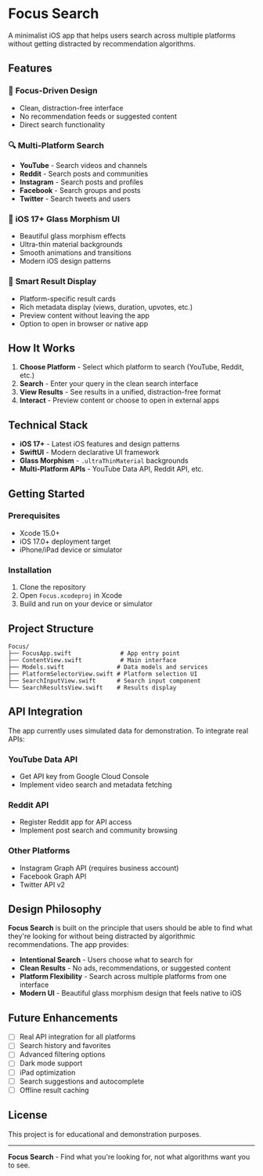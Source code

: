 # Focus Search

A minimalist iOS app that helps users search across multiple platforms without getting distracted by recommendation algorithms.

## Features

### 🎯 **Focus-Driven Design**
- Clean, distraction-free interface
- No recommendation feeds or suggested content
- Direct search functionality

### 🔍 **Multi-Platform Search**
- **YouTube** - Search videos and channels
- **Reddit** - Search posts and communities  
- **Instagram** - Search posts and profiles
- **Facebook** - Search groups and posts
- **Twitter** - Search tweets and users

### 🎨 **iOS 17+ Glass Morphism UI**
- Beautiful glass morphism effects
- Ultra-thin material backgrounds
- Smooth animations and transitions
- Modern iOS design patterns

### 📱 **Smart Result Display**
- Platform-specific result cards
- Rich metadata display (views, duration, upvotes, etc.)
- Preview content without leaving the app
- Option to open in browser or native app

## How It Works

1. **Choose Platform** - Select which platform to search (YouTube, Reddit, etc.)
2. **Search** - Enter your query in the clean search interface
3. **View Results** - See results in a unified, distraction-free format
4. **Interact** - Preview content or choose to open in external apps

## Technical Stack

- **iOS 17+** - Latest iOS features and design patterns
- **SwiftUI** - Modern declarative UI framework
- **Glass Morphism** - `.ultraThinMaterial` backgrounds
- **Multi-Platform APIs** - YouTube Data API, Reddit API, etc.

## Getting Started

### Prerequisites
- Xcode 15.0+
- iOS 17.0+ deployment target
- iPhone/iPad device or simulator

### Installation
1. Clone the repository
2. Open `Focus.xcodeproj` in Xcode
3. Build and run on your device or simulator

## Project Structure

```
Focus/
├── FocusApp.swift              # App entry point
├── ContentView.swift           # Main interface
├── Models.swift               # Data models and services
├── PlatformSelectorView.swift # Platform selection UI
├── SearchInputView.swift      # Search input component
└── SearchResultsView.swift    # Results display
```

## API Integration

The app currently uses simulated data for demonstration. To integrate real APIs:

### YouTube Data API
- Get API key from Google Cloud Console
- Implement video search and metadata fetching

### Reddit API
- Register Reddit app for API access
- Implement post search and community browsing

### Other Platforms
- Instagram Graph API (requires business account)
- Facebook Graph API
- Twitter API v2

## Design Philosophy

**Focus Search** is built on the principle that users should be able to find what they're looking for without being distracted by algorithmic recommendations. The app provides:

- **Intentional Search** - Users choose what to search for
- **Clean Results** - No ads, recommendations, or suggested content
- **Platform Flexibility** - Search across multiple platforms from one interface
- **Modern UI** - Beautiful glass morphism design that feels native to iOS

## Future Enhancements

- [ ] Real API integration for all platforms
- [ ] Search history and favorites
- [ ] Advanced filtering options
- [ ] Dark mode support
- [ ] iPad optimization
- [ ] Search suggestions and autocomplete
- [ ] Offline result caching

## License

This project is for educational and demonstration purposes.

---

**Focus Search** - Find what you're looking for, not what algorithms want you to see. 